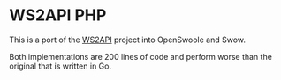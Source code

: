 # WS2API PHP

This is a port of the [WS2API](https://github.com/mevdschee/ws2api) project into
OpenSwoole and Swow.

Both implementations are 200 lines of code and perform worse than the original
that is written in Go.
